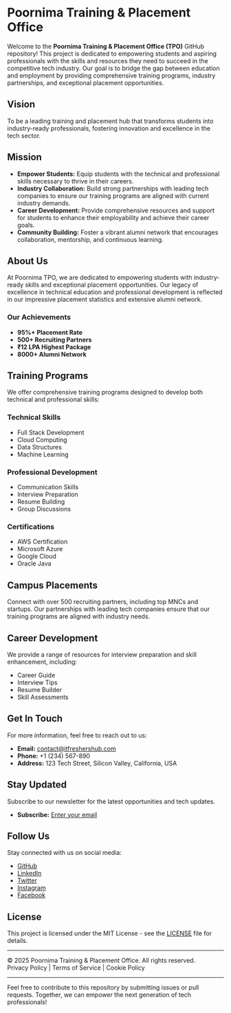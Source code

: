 # Poornima Training & Placement Office

Welcome to the **Poornima Training & Placement Office (TPO)** GitHub repository! This project is dedicated to empowering students and aspiring professionals with the skills and resources they need to succeed in the competitive tech industry. Our goal is to bridge the gap between education and employment by providing comprehensive training programs, industry partnerships, and exceptional placement opportunities.

## Vision

To be a leading training and placement hub that transforms students into industry-ready professionals, fostering innovation and excellence in the tech sector.

## Mission

- **Empower Students:** Equip students with the technical and professional skills necessary to thrive in their careers.
- **Industry Collaboration:** Build strong partnerships with leading tech companies to ensure our training programs are aligned with current industry demands.
- **Career Development:** Provide comprehensive resources and support for students to enhance their employability and achieve their career goals.
- **Community Building:** Foster a vibrant alumni network that encourages collaboration, mentorship, and continuous learning.

## About Us

At Poornima TPO, we are dedicated to empowering students with industry-ready skills and exceptional placement opportunities. Our legacy of excellence in technical education and professional development is reflected in our impressive placement statistics and extensive alumni network.

### Our Achievements
- **95%+ Placement Rate**
- **500+ Recruiting Partners**
- **₹12 LPA Highest Package**
- **8000+ Alumni Network**

## Training Programs

We offer comprehensive training programs designed to develop both technical and professional skills:

### Technical Skills
- Full Stack Development
- Cloud Computing
- Data Structures
- Machine Learning

### Professional Development
- Communication Skills
- Interview Preparation
- Resume Building
- Group Discussions

### Certifications
- AWS Certification
- Microsoft Azure
- Google Cloud
- Oracle Java

## Campus Placements

Connect with over 500 recruiting partners, including top MNCs and startups. Our partnerships with leading tech companies ensure that our training programs are aligned with industry needs.

## Career Development

We provide a range of resources for interview preparation and skill enhancement, including:
- Career Guide
- Interview Tips
- Resume Builder
- Skill Assessments

## Get In Touch

For more information, feel free to reach out to us:

- **Email:** [contact@itfreshershub.com](mailto:contact@itfreshershub.com)
- **Phone:** +1 (234) 567-890
- **Address:** 123 Tech Street, Silicon Valley, California, USA

## Stay Updated

Subscribe to our newsletter for the latest opportunities and tech updates.

- **Subscribe:** [Enter your email](#)

## Follow Us

Stay connected with us on social media:
- [GitHub](#)
- [LinkedIn](#)
- [Twitter](#)
- [Instagram](#)
- [Facebook](#)

## License

This project is licensed under the MIT License - see the [LICENSE](LICENSE) file for details.

---

© 2025 Poornima Training & Placement Office. All rights reserved.  
Privacy Policy | Terms of Service | Cookie Policy

---

Feel free to contribute to this repository by submitting issues or pull requests. Together, we can empower the next generation of tech professionals!
